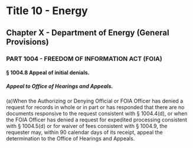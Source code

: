 
# Title 10 - Energy
## Chapter X - Department of Energy (General Provisions)
### PART 1004 - FREEDOM OF INFORMATION ACT (FOIA)
#### § 1004.8 Appeal of initial denials.
##### Appeal to Office of Hearings and Appeals.

(a)When the Authorizing or Denying Official or FOIA Officer has denied a request for records in whole or in part or has responded that there are no documents responsive to the request consistent with § 1004.4(d), or when the FOIA Officer has denied a request for expedited processing consistent with § 1004.5(d) or for waiver of fees consistent with § 1004.9, the requester may, within 90 calendar days of its receipt, appeal the determination to the Office of Hearings and Appeals.
